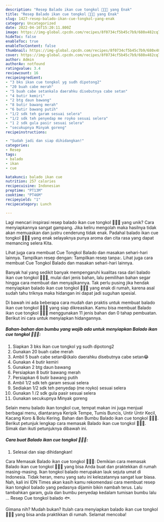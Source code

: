 ```yaml
---
description: "Resep Balado ikan cue tongkol 🦈🦈🦈 yang Enak"
title: "Resep Balado ikan cue tongkol 🦈🦈🦈 yang Enak"
slug: 1427-resep-balado-ikan-cue-tongkol-yang-enak
category: Uncategorized
date: 2022-04-16T15:20:11.800Z
image: https://img-global.cpcdn.com/recipes/8f0734cf5b45c7b9/680x482cq70/balado-ikan-cue-tongkol-foto-resep-utama.jpg
hideToc: false
enableToc: true
enableTocContent: false
thumbnail: https://img-global.cpcdn.com/recipes/8f0734cf5b45c7b9/680x482cq70/balado-ikan-cue-tongkol-foto-resep-utama.jpg
cover: https://img-global.cpcdn.com/recipes/8f0734cf5b45c7b9/680x482cq70/balado-ikan-cue-tongkol-foto-resep-utama.jpg
author: Admin
authorAv: notfound
ratingvalue: 3.4
reviewcount: 16
recipeingredient:
- "3 bks ikan cue tongkol yg sudh dipotong2"
- "20 buah cabe merah"
- "5 buah cabe setankalo daerahku disebutnya cabe setan"
- "4 butir kemiri"
- "2 btg daun bawang"
- "8 butir bawang merah"
- "6 butir bawang putih"
- "1/2 sdk teh garam sesuai selera"
- "1/2 sdk teh penyedap me royko sesuai selera"
- "1 2 sdk gula pasir sesuai selera"
- "secukupnya Minyak goreng"
recipeinstructions:

- "Sudah jadi dan siap dihidangkan!"
categories:
- Resep
tags:
- balado
- ikan
- cue

katakunci: balado ikan cue 
nutrition: 257 calories
recipecuisine: Indonesian
preptime: "PT13M"
cooktime: "PT46M"
recipeyield: "1"
recipecategory: Lunch

---
```





Lagi mencari inspirasi resep balado ikan cue tongkol 🦈🦈🦈 yang unik? Cara menyiapkannya sangat gampang. Jika keliru mengolah maka hasilnya tidak akan memuaskan dan justru cenderung tidak enak. Padahal balado ikan cue tongkol 🦈🦈🦈 yang enak selayaknya punya aroma dan cita rasa yang dapat memancing selera Kita.





Lihat juga cara membuat Cue Tongkol Balado dan masakan sehari-hari lainnya. Tampilkan resep dengan: Tampilkan resep tanpa:. Lihat juga cara membuat Cue Tongkol Balado dan masakan sehari-hari lainnya.

Banyak hal yang sedikit banyak mempengaruhi kualitas rasa dari balado ikan cue tongkol 🦈🦈🦈, mulai dari jenis bahan, lalu pemilihan bahan segar hingga cara membuat dan menyajikannya. Tak perlu pusing jika hendak menyiapkan balado ikan cue tongkol 🦈🦈🦈 yang enak di rumah, karena asal sudah tahu triknya maka hidangan ini dapat jadi suguhan spesial.






Di bawah ini ada beberapa cara mudah dan praktis untuk membuat balado ikan cue tongkol 🦈🦈🦈 yang siap dikreasikan. Kamu bisa membuat Balado ikan cue tongkol 🦈🦈🦈 menggunakan 11 jenis bahan dan 0 tahap pembuatan. Berikut ini cara untuk menyiapkan hidangannya.

<!--inarticleads1-->

##### Bahan-bahan dan bumbu yang wajib ada untuk menyiapkan Balado ikan cue tongkol 🦈🦈🦈:

1. Siapkan 3 bks ikan cue tongkol yg sudh dipotong2
1. Gunakan 20 buah cabe merah
1. Ambil 5 buah cabe setan😆(kalo daerahku disebutnya cabe setan😂
1. Gunakan 4 butir kemiri
1. Gunakan 2 btg daun bawang
1. Persiapkan 8 butir bawang merah
1. Persiapkan 6 butir bawang putih
1. Ambil 1/2 sdk teh garam sesuai selera
1. Sediakan 1/2 sdk teh penyedap (me royko) sesuai selera
1. Gunakan 1 /2 sdk gula pasir sesuai selera
1. Gunakan secukupnya Minyak goreng


Selain menu balado ikan tongkol cue, tempat makan ini juga menjual berbagai menu, diantaranya Keripik Tempe, Tumis Buncis, Untir Untir Kecil, Kacang Koro &amp; Bolu Kering. Bahan dan Bumbu Balado ikan cue tongkol 🦈🦈🦈. Berikut petunjuk lengkap cara memasak Balado ikan cue tongkol 🦈🦈🦈. Simak dan ikuti petunjuknya dibawah ini. 

<!--inarticleads2-->

##### Cara buat Balado ikan cue tongkol 🦈🦈🦈:


1. Selesai dan siap dihidangkan!

Cara Memasak Balado ikan cue tongkol 🦈🦈🦈: Demikian cara memasak Balado ikan cue tongkol 🦈🦈🦈 yang bisa Anda buat dan praktekkan di rumah masing-masing. Ikan tongkol balado merupakan lauk sejuta umat di Indonesia. Tidak heran, menu yang satu ini kelezatannya sangat luar biasa. Nah, kali ini IDN Times akan kasih kamu rekomendasi cara membuat resep ikan tongkol balado yang pedasnya dijamin bikin nambah terus. Lalu tambahkan garam, gula dan bumbu penyedap kedalam tumisan bumbu lalu … Resep Cue tongkol balado 🐟. 

Gimana nih? Mudah bukan? Itulah cara menyiapkan balado ikan cue tongkol 🦈🦈🦈 yang bisa anda praktikkan di rumah. Selamat mencoba!

